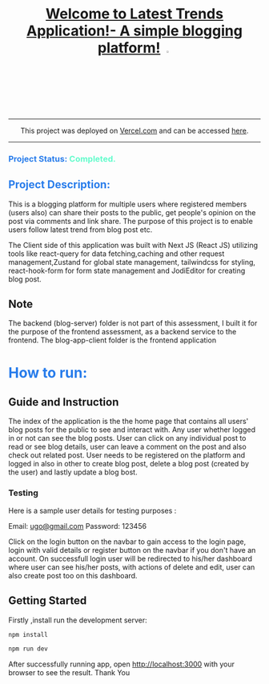<div align="center">
  
 # [Welcome to Latest Trends Application!- A simple blogging platform!](https://github.com/Etubaba/coursemgt) <img src="https://github.com/Etubaba/coursemgt"  width="3%" height="3%">

</div>

<div align="center">
  
---

This project was deployed on [Vercel.com](https://vercel.com/) and can be accessed [here](https://latest-trends.vercel.app/).

---

</div>

### <span style="color:#297deb"> Project Status: </span><span style="color:#64fccc">Completed.</span>

## <span style="color:#297deb"> Project Description: </span>

This is a blogging platform for multiple users where registered members (users also) can share their posts to the public, get people's opinion on the post via comments and link share. The purpose of this project is to enable users follow latest trend from blog post etc.

The Client side of this application was built with Next JS (React JS) utilizing tools like react-query for data fetching,caching and other request management,Zustand for global state management, tailwindcss for styling, react-hook-form for form state management and JodiEditor for creating blog post.

## Note

The backend (blog-server) folder is not part of this assessment, I built it for the purpose of the frontend assessment, as a backend service to the frontend. The blog-app-client folder is the frontend application

# <span style="color:#297deb"> How to run: </span>

## Guide and Instruction

The index of the application is the the home page that contains all users' blog posts for the public to see and interact with. Any user whether logged in or not can see the blog posts. User can click on any individual post to read or see blog details, user can leave a comment on the post and also check out related post. User needs to be registered on the platform and logged in also in other to create blog post, delete a blog post (created by the user) and lastly update a blog bost.

### Testing

Here is a sample user details for testing purposes :

Email: ugo@gmail.com
Password: 123456

Click on the login button on the navbar to gain access to the login page, login with valid details or register button on the navbar if you don't have an account. On successfull login user will be redirected to his/her dashboard where user can see his/her posts, with actions of delete and edit, user can also create post too on this dashboard.

## Getting Started

Firstly ,install run the development server:

```bash
npm install

npm run dev
```

After successfully running app, open [http://localhost:3000](http://localhost:3000) with your browser to see the result. Thank You
